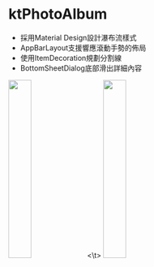 # ktPhotoAlbum

- 採用Material Design設計瀑布流樣式
- AppBarLayout支援響應滾動手勢的佈局
- 使用ItemDecoration規劃分割線
- BottomSheetDialog底部滑出詳細內容


<img src="https://github.com/hunter0113/ktPhoto/blob/master/RecyclerView.gif" width="30%" height="30%"> <\t> <img src="https://github.com/hunter0113/ktPhoto/blob/master/BottomSheetBehavior.gif" width="30%" height="30%">  

